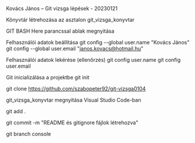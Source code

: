 Kovács János – Git vizsga lépések - 20230121

Könyvtár létrehozása az asztalon
git_vizsga_konyvtar

GIT BASH Here parancssal ablak megnyitása

Felhasználói adatok beállítása 
git config --global user.name "Kovács János"
git config --global user.email "janos.kovacs@hotmail.hu"

Felhasználói adatok lekérése (ellenőrzés)
git config user.name
git config user.email

Git inicializálása a projektbe
git init

git clone https://github.com/szabopeter92/git-vizsga0104

git_vizsga_konyvtar megnyitása Visual Studio Code-ban

git add .

git commit -m "README és gitignore fájlok létrehozva"

git branch console





